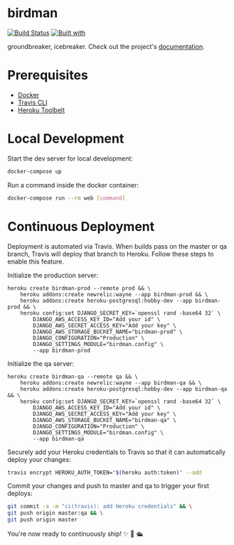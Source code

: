 # birdman

[![Build Status](https://travis-ci.org/hidalgopl/birdman.svg?branch=master)](https://travis-ci.org/hidalgopl/birdman)
[![Built with](https://img.shields.io/badge/Built_with-Cookiecutter_Django_Rest-F7B633.svg)](https://github.com/agconti/cookiecutter-django-rest)

groundbreaker, icebreaker. Check out the project's [documentation](http://hidalgopl.github.io/birdman/).

# Prerequisites

- [Docker](https://docs.docker.com/docker-for-mac/install/)  
- [Travis CLI](http://blog.travis-ci.com/2013-01-14-new-client/)
- [Heroku Toolbelt](https://toolbelt.heroku.com/)

# Local Development

Start the dev server for local development:
```bash
docker-compose up
```

Run a command inside the docker container:

```bash
docker-compose run --rm web [command]
```

# Continuous Deployment

Deployment is automated via Travis. When builds pass on the master or qa branch, Travis will deploy that branch to Heroku. Follow these steps to enable this feature.

Initialize the production server:

```
heroku create birdman-prod --remote prod && \
    heroku addons:create newrelic:wayne --app birdman-prod && \
    heroku addons:create heroku-postgresql:hobby-dev --app birdman-prod && \
    heroku config:set DJANGO_SECRET_KEY=`openssl rand -base64 32` \
        DJANGO_AWS_ACCESS_KEY_ID="Add your id" \
        DJANGO_AWS_SECRET_ACCESS_KEY="Add your key" \
        DJANGO_AWS_STORAGE_BUCKET_NAME="birdman-prod" \
        DJANGO_CONFIGURATION="Production" \
        DJANGO_SETTINGS_MODULE="birdman.config" \
        --app birdman-prod
```

Initialize the qa server:

```
heroku create birdman-qa --remote qa && \
    heroku addons:create newrelic:wayne --app birdman-qa && \
    heroku addons:create heroku-postgresql:hobby-dev --app birdman-qa && \
    heroku config:set DJANGO_SECRET_KEY=`openssl rand -base64 32` \
        DJANGO_AWS_ACCESS_KEY_ID="Add your id" \
        DJANGO_AWS_SECRET_ACCESS_KEY="Add your key" \
        DJANGO_AWS_STORAGE_BUCKET_NAME="birdman-qa" \
        DJANGO_CONFIGURATION="Production" \
        DJANGO_SETTINGS_MODULE="birdman.config" \
        --app birdman-qa
```

Securely add your Heroku credentials to Travis so that it can automatically deploy your changes:

```bash
travis encrypt HEROKU_AUTH_TOKEN="$(heroku auth:token)" --add
```

Commit your changes and push to master and qa to trigger your first deploys:

```bash
git commit -a -m "ci(travis): add Heroku credentials" && \
git push origin master:qa && \
git push origin master
```

You're now ready to continuously ship! ✨ 💅 🛳
